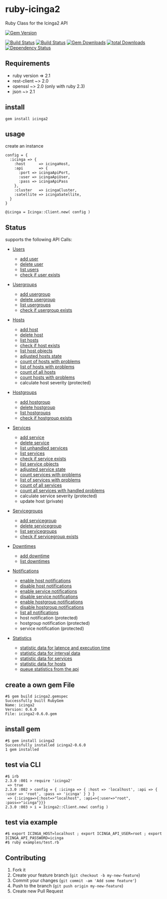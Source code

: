 # ruby-icinga2

Ruby Class for the Icinga2 API

[![Gem Version](https://badge.fury.io/rb/icinga2.svg)](https://badge.fury.io/rb/icinga2)

[![Build Status](https://travis-ci.org/bodsch/ruby-icinga2.svg?branch=v0.8.1.2)][travis]
[![Build Status](https://travis-ci.org/bodsch/ruby-icinga2.svg?branch=master)][travis]
[![Gem Downloads](http://ruby-gem-downloads-badge.herokuapp.com/icinga2?0.8.1.2)][gem-downloads]
[![total Downloads](http://ruby-gem-downloads-badge.herokuapp.com/icinga2?type=total&metric=true&label=downloads-total)][gem-downloads]
[![Dependency Status](https://gemnasium.com/badges/github.com/bodsch/ruby-icinga2.svg)][gemnasium]


[travis]: https://travis-ci.org/bodsch/ruby-icinga2
[gem-downloads]: http://ruby-gem-downloads-badge.herokuapp.com/icinga2
[gemnasium]: https://gemnasium.com/github.com/bodsch/ruby-icinga2

## Requirements

* ruby version  => 2.1
* rest-client ~> 2.0
* openssl ~> 2.0 (only with ruby 2.3)
* json  ~> 2.1

## install

    gem install icinga2

## usage

create an instance

    config = {
      :icinga => {
        :host      => icingaHost,
        :api       => {
          :port => icingaApiPort,
          :user => icingaApiUser,
          :pass => icingaApiPass
        },
        :cluster   => icingaCluster,
        :satellite => icingaSatellite,
      }
    }

    @icinga = Icinga::Client.new( config )

## Status

supports the following API Calls:

  - [Users](doc/users.md)
    * [add user](doc/users.md#add-user)
    * [delete user](doc/users.md#delete-dser)
    * [list users](doc/users.md#list-users)
    * [check if user exists](doc/users.md#user-exists)

  - [Usergroups](doc/usergroups.md)
    * [add usergroup](doc/usergroups.md#add-usergroup)
    * [delete usergroup](doc/usergroups.md#delete-usergroup)
    * [list usergroups](doc/usergroups.md#list-usergroups)
    * [check if usergroup exists](doc/usergroups.md#usergroup-exists)

  - [Hosts](doc/hosts.md)
    * [add host](doc/hosts.md#add-host)
    * [delete host](doc/hosts.md#delete-host)
    * [list hosts](doc/hosts.md#list-hosts)
    * [check if host exists](doc/hosts.md#host-exists)
    * [list host objects](doc/hosts.md#list-host-objects)
    * [adjusted hosts state](doc/hosts.md#hosts-adjusted)
    * [count of hosts with problems](doc/hosts.md#count-hosts-with-problems)
    * [list of hosts with problems](doc/hosts.md#list-hosts-with-problems)
    * [count of all hosts](doc/hosts.md#count-all-hosts)
    * [count hosts with problems](doc/hosts.md#count-host-problems)
    * calculate host severity (protected)

  - [Hostgroups](doc/hostgroups.md)
    * [add hostgroup](doc/hostgroups.md#add-usergroup)
    * [delete hostgroup](doc/hostgroups.md#delete-usergroup)
    * [list hostgroups](doc/hostgroups.md#list-usergroups)
    * [check if hostgroup exists](doc/hostgroups.md#usergroup-exists)

  - [Services](doc/services.md)
    * [add service](doc/services.md#add-service)
    * [delete service](doc/services.md#delete-service)
    * [list unhandled services](doc/services.md#unhandled-services)
    * [list services](doc/services.md#list-services)
    * [check if service exists](doc/services.md#service-exists)
    * [list service objects](doc/services.md#list-service-objects)
    * [adjusted service state](doc/services.md#services-adjusted)
    * [count services with problems](doc/services.md#count-services-with-problems)
    * [list of services with problems](doc/services.md#list-services-with-problems)
    * [count of all services](doc/services.md#count-all-services)
    * [count all services with handled problems](doc/services.md#count-all-services-handled)
    * calculate service severity (protected)
    * update host (private)

  - [Servicegroups](doc/servicegroups.md)
    * [add servicegroup](doc/servicegroups.md#add-servicegroup)
    * [delete servicegroup](doc/servicegroups.md#delete-servicegroup)
    * [list servicegroups](doc/servicegroups.md#list-servicegroup)
    * [check if servicegroup exists](doc/servicegroups.md#servicegroup-exists)

  - [Downtimes](doc/downtimes.md)
    * [add downtime](doc/downtimes.md#add-downtime)
    * [list downtimes](doc/downtimes.md#list-downtimes)

  - [Notifications](doc/notifications.md)
    * [enable host notifications](doc/notifications.md#enable-host-notification)
    * [disable host notifications](doc/notifications.md#disable-host-notification)
    * [enable service notifications](doc/notifications.md#enable-service-notification)
    * [disable service notifications](doc/notifications.md#disable-service-notification)
    * [enable hostgroup notifications](doc/notifications.md#enable-hostgroup-notification)
    * [disable hostgroup notifications](doc/notifications.md#disable-hostgroup-notification)
    * [list all notifications](doc/notifications.md#list-notifications)
    * host notification (protected)
    * hostgroup notification (protected)
    * service notification (protected)

  - [Statistics](doc/statistics.md)
    * [statistic data for latence and execution time](doc/statistics.md#stats-avg)
    * [statistic data for interval data](doc/statistics.md#stats-interval)
    * [statistic data for services](doc/statistics.md#stats-services)
    * [statistic data for hosts](doc/statistics.md#stats-hosts)
    * [queue statistics from the api](doc/statistics.md#stats-work-queue)


## create a own gem File

    #$ gem build icinga2.gemspec
    Successfully built RubyGem
    Name: icinga2
    Version: 0.6.0
    File: icinga2-0.6.0.gem

## install gem

    #$ gem install icinga2
    Successfully installed icinga2-0.6.0
    1 gem installed

## test via CLI

    #$ irb
    2.3.0 :001 > require 'icinga2'
     => true
    2.3.0 :002 > config = { :icinga => { :host => 'localhost', :api => { :user => 'root', :pass => 'icinga' } } }
     => {:icinga=>{:host=>"localhost", :api=>{:user=>"root", :pass=>"icinga"}}}
    2.3.0 :003 > i = Icinga2::Client.new( config )

## test via example
    #$ export ICINGA_HOST=localhost ; export ICINGA_API_USER=root ; export ICINGA_API_PASSWORD=icinga
    #$ ruby examples/test.rb



## Contributing

1. Fork it
2. Create your feature branch (`git checkout -b my-new-feature`)
3. Commit your changes (`git commit -am 'Add some feature'`)
4. Push to the branch (`git push origin my-new-feature`)
5. Create new Pull Request
